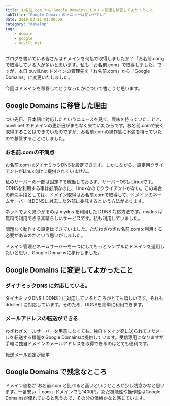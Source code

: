 ```yaml
---
title: お名前.com から Google Domainsにドメイン管理を移管してよかったこと
subTitle: "Google Domain のメニューは使いやすい"
date: 2018-03-11 01:00:00
category: "develop"
tag: 
    - domain
    - google
    - ouvill.net
---
```


ブログを書いている皆さんはドメインを何処で取得しましたか？「お名前.com」で取得している人が多いと思います。私も「お名前.com」で取得しました。ですが、本日 ouvill.net ドメインの管理先を「お名前.com」から「Google Domains」に変更いたしました。

今回はドメインを移管してどうなったかについて書こうと思います。

## Google Domains に移管した理由

つい先日、日本語に対応したというニュースを見て、興味を持っていたことと、ouvill.net のドメインの更新日がまもなく来ていたからです。お名前.comで安く取得することはできていたのですが、お名前.comの操作感に不満を持っていたので移管することにしました。

### お名前.comの不満点
お名前.com はダイナミックDNSを設定できます。しかしながら、設定用クライアントがLinux向けに提供されていません。

私のサーバーの一部は固定IPで稼働しておらず、サーバーOSも Linuxです。DDNSを利用する事は必須なのに、Linuxなのでクライアントがない。この場合の解決手段としては、ドメイン取得はお名前.comで取得して、ドメインのネームサーバーはDDNSに対応した外部に委託するという方法があります。

ネットでよく見つかるのは mydns を利用した DDNS 対応方法です。mydns は無料で利用できる素晴らしいサービスです。私も利用していました。

問題なく動作する設定はできていました。ただわざわざお名前.comを利用する必要があるのかという思いがしました。

ドメイン管理とネームサーバーを一つにしてもっとシンプルにドメインを運用したいと思い、Google Domainsに移行しました。

## Google Domains に変更してよかったこと

### ダイナミックDNS に対応している。

ダイナミックDNS ( DDNS ) に対応しているところがとても嬉しいです。それも ddclient に対応しています。そのため、DDNSを簡単に利用できます。

### メールアドレスの転送ができる
わざわざメールサーバーを用意しなくても、独自ドメイン宛に送られてきたメールを転送する機能をGoogle Domainsは提供しています。受信専用になりますが手軽に独自ドメインのメールアドレスを取得できるのはとても便利です。


転送メール設定が簡単

## Google Domains で残念なところ

ドメイン価格が お名前.com と比べると高いというところが少し残念かなと思います。一番安い「.com」ドメインでも1400円。ただ機能性や操作性はGoogle Domainsが優れていると思うので、その分の価格かなと感じています。
